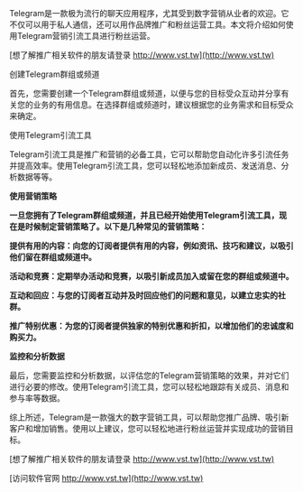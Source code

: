 Telegram是一款极为流行的聊天应用程序，尤其受到数字营销从业者的欢迎。它不仅可以用于私人通信，还可以用作品牌推广和粉丝运营工具。本文将介绍如何使用Telegram营销引流工具进行粉丝运营。

[想了解推广相关软件的朋友请登录 http://www.vst.tw](http://www.vst.tw)

创建Telegram群组或频道

首先，您需要创建一个Telegram群组或频道，以便与您的目标受众互动并分享有关您的业务的有用信息。在选择群组或频道时，建议根据您的业务需求和目标受众来确定。

使用Telegram引流工具

Telegram引流工具是推广和营销的必备工具，它可以帮助您自动化许多引流任务并提高效率。使用Telegram引流工具，您可以轻松地添加新成员、发送消息、分析数据等等。

**使用营销策略**

**一旦您拥有了Telegram群组或频道，并且已经开始使用Telegram引流工具，现在是时候制定营销策略了。以下是几种常见的营销策略：**

**提供有用的内容：向您的订阅者提供有用的内容，例如资讯、技巧和建议，以吸引他们留在群组或频道中。**

**活动和竞赛：定期举办活动和竞赛，以吸引新成员加入或留在您的群组或频道中。**

**互动和回应：与您的订阅者互动并及时回应他们的问题和意见，以建立忠实的社群。**

**推广特别优惠：为您的订阅者提供独家的特别优惠和折扣，以增加他们的忠诚度和购买力。**

**监控和分析数据**

最后，您需要监控和分析数据，以评估您的Telegram营销策略的效果，并对它们进行必要的修改。使用Telegram引流工具，您可以轻松地跟踪有关成员、消息和参与率等数据。

综上所述，Telegram是一款强大的数字营销工具，可以帮助您推广品牌、吸引新客户和增加销售。使用以上建议，您可以轻松地进行粉丝运营并实现成功的营销目标。

[想了解推广相关软件的朋友请登录 http://www.vst.tw](http://www.vst.tw)


[访问软件官网 http://www.vst.tw](http://www.vst.tw)
